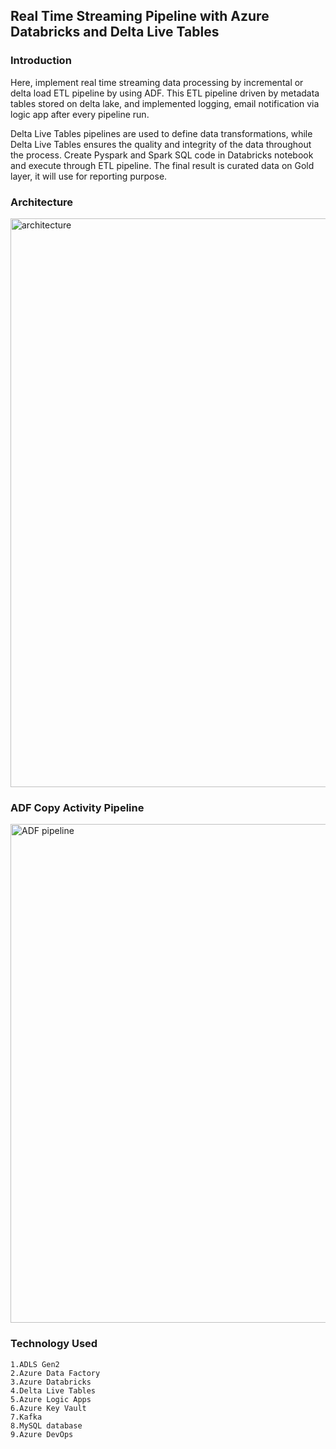 ## Real Time Streaming Pipeline with Azure Databricks and Delta Live Tables  

### Introduction

Here, implement real time streaming data processing by incremental or delta load ETL pipeline by using ADF. This ETL pipeline driven by metadata tables stored on delta lake, and implemented logging, email notification via logic app after every pipeline run.

Delta Live Tables pipelines are used to define data transformations, while Delta Live Tables ensures the quality and integrity of the data throughout the process. Create Pyspark and Spark SQL code in Databricks notebook and execute through ETL pipeline. The final result is curated data on Gold layer, it will use for reporting purpose.

### Architecture

<img width="910" alt="architecture" src="https://github.com/laijupjoy/Real-Time-Streaming-Pipeline-with-Azure-Databricks-and-Delta-Live-Tables/assets/87544051/2d878821-2661-4e0d-89bc-123cc28eca85">

### ADF Copy Activity Pipeline

<img width="798" alt="ADF pipeline" src="https://github.com/laijupjoy/Real-Time-Streaming-Pipeline-with-Azure-Databricks-and-Delta-Live-Tables/assets/87544051/00f98a47-3189-4659-a05a-8f7ddd972a74">

### Technology Used
~~~
1.ADLS Gen2
2.Azure Data Factory
3.Azure Databricks
4.Delta Live Tables
5.Azure Logic Apps
6.Azure Key Vault
7.Kafka 
8.MySQL database
9.Azure DevOps 
~~~
